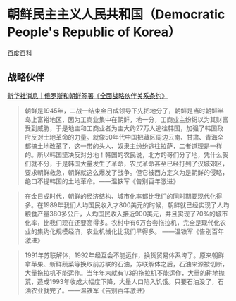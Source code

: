 # 朝鲜民主主义人民共和国（Democratic People's Republic of Korea）

[百度百科](https://baike.baidu.com/item/%E6%9C%9D%E9%B2%9C/191777)


## 战略伙伴

[新华社消息｜俄罗斯和朝鲜签署《全面战略伙伴关系条约》](https://www.bilibili.com/video/BV16i421a7dG)

> 朝鲜是1945年，二战一结束金日成领导下先把地分了，朝鲜是当时朝鲜半岛上富裕地区，因为工商业集中在朝鲜，地一分，工商业主纷纷以为其财富受到威胁，于是地主和工商业者为主大约27万人逃往韩国，加强了韩国政府反对土地革命的力量。就像50年代中国把藏区周边云南、甘肃、青海全都搞土地改革了，这一带的头人、奴隶主纷纷逃往拉萨，二者道理是一样的。所以韩国坚决反对分地！韩国的农民说，北方的哥们分了地，凭什么我们就不分，于是韩国大量发生了革命，农民革命甚至已经打到了汉城郊区，要求朝鲜救急，朝鲜就这么爆发了战争。但它被西方定义为是朝鲜的侵略，绝口不提韩国的土地革命。——温铁军《告别百年激进》

> 在金日成时代，朝鲜的经济结构、城市化率都比我们的同时期要现代化得多。在1989年我们人均国民收入才800美元的时候，朝鲜就已经实现了人均粮食产量380多公斤，人均国民收入接近900美元，并且实现了70%的城市化率，比我们现在还要高得多。农村中有6万台套拖拉机，完全是现代化农业的集约化规模经济，农业机械化比我们早得多。 ——温铁军《告别百年激进》

> 1991年苏联解体，1992年经互会不能运作，换货贸易体系垮了。原来朝鲜拿苹果、新鲜蔬菜等换取前苏联的石油，苏联解体之后，石油来源被切断，大量拖拉机不能运作。当年年末就有1/3的拖拉机不能运作，大量的耕地抛荒，造成1993年收成大幅度下降，大量人口陷入饥饿。只要石油没了，石油农业就完了。——温铁军《告别百年激进》

